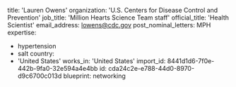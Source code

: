 title: 'Lauren Owens'
organization: 'U.S. Centers for Disease Control and Prevention'
job_title: 'Million Hearts Science Team staff'
official_title: 'Health Scientist'
email_address: lowens@cdc.gov
post_nominal_letters: MPH
expertise:
  - hypertension
  - salt
country:
  - 'United States'
works_in: 'United States'
import_id: 8441d1d6-7f0e-442b-9fa0-32e594a4e4bb
id: cda24c2e-e788-44d0-8970-d9c6700c013d
blueprint: networking
